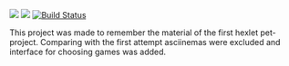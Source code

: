 <a href="https://codeclimate.com/github/ianproletov/brain-games-new/maintainability"><img src="https://api.codeclimate.com/v1/badges/f786df5345feda414df8/maintainability" /></a>
<a href="https://codeclimate.com/github/ianproletov/brain-games-new/test_coverage"><img src="https://api.codeclimate.com/v1/badges/f786df5345feda414df8/test_coverage" /></a>
[![Build Status](https://travis-ci.org/ianproletov/brain-games-new.svg?branch=main)](https://travis-ci.org/ianproletov/brain-games-new)

This project was made to remember the material of the first hexlet pet-project. Сomparing with the first attempt asciinemas were excluded and interface for choosing games was added.